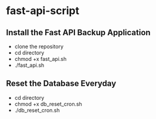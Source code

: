 # fast-api-script

## Install the Fast API Backup Application
- clone the repository
- cd directory
- chmod +x fast_api.sh
- ./fast_api.sh

## Reset the Database Everyday 

- cd directory
- chmod +x db_reset_cron.sh
- ./db_reset_cron.sh